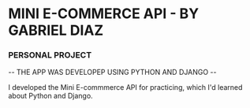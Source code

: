 # MINI E-COMMERCE API - BY GABRIEL DIAZ

### PERSONAL PROJECT

-- THE APP WAS DEVELOPEP USING PYTHON AND DJANGO --

I developed the Mini E-commmerce API for practicing, which I'd learned about Python and Django.
